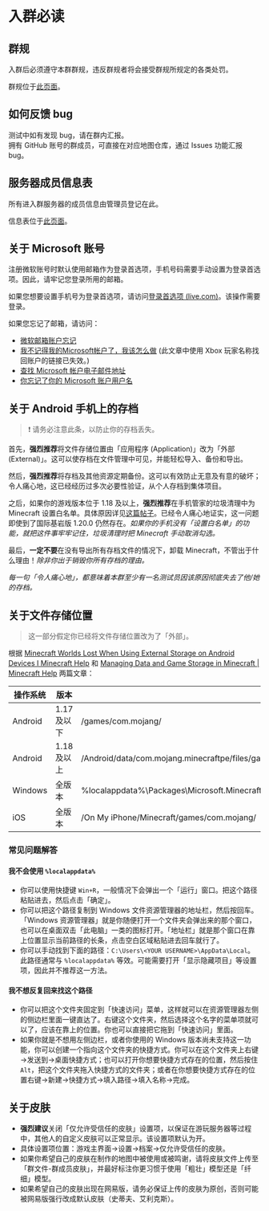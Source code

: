 # 入群必读

## 群规

入群后必须遵守本群群规，违反群规者将会接受群规所规定的各类处罚。

群规位于[此页面](rules.md)。

## 如何反馈 bug

测试中如有发现 bug，请在群内汇报。  
拥有 GitHub 账号的群成员，可直接在对应地图仓库，通过 Issues 功能汇报 bug。

## 服务器成员信息表

所有进入群服务器的成员信息由管理员登记在此。

信息表位于[此页面](registered_members.md)。

## 关于 Microsoft 账号

注册微软账号时默认使用邮箱作为登录首选项，手机号码需要手动设置为登录首选项。因此，请牢记您登录所用的邮箱。

如果您想要设置手机号为登录首选项，请访问[登录首选项 (live.com)](https://account.live.com/SignInPreferences?amru=names%2FManage)。该操作需要登录。

如果您忘记了邮箱，请访问：

- [微软邮箱账户忘记](https://answers.microsoft.com/zh-hans/outlook_com/forum/all/%E5%BE%AE%E8%BD%AF%E9%82%AE%E7%AE%B1%E8%B4%A6/aa7ba219-e9ac-458d-bcbf-9883b80b1c84)
- [我不记得我的Microsoft帐户了，我该怎么做](http://answers.microsoft.com/zh-hans/outlook_com/forum/oaccount-omyinfo/%E6%88%91%E4%B8%8D%E8%AE%B0%E5%BE%97%E6%88%91/f09cac26-826a-44ac-a441-b77d3660ec17) (此文章中使用 Xbox 玩家名称找回账户的链接已失效。)
- [查找 Microsoft 帐户电子邮件地址](https://support.xbox.com/zh-CN/help/account-profile/manage-account/forgot-microsoft-account-solution)
- [你忘记了你的 Microsoft 账户用户名](https://support.microsoft.com/zh-cn/account-billing/%E4%BD%A0%E5%BF%98%E8%AE%B0%E4%BA%86%E4%BD%A0%E7%9A%84-microsoft-%E8%B4%A6%E6%88%B7%E7%94%A8%E6%88%B7%E5%90%8D-b2049472-3b8f-27d3-61c6-67a668453f4c)

## 关于 Android 手机上的存档

> ❗ 请务必注意此条，以防止你的存档丢失。

首先，**强烈推荐**将文件存储位置由「应用程序 (Application)」改为「外部 (External)」。这可以使存档在文件管理中可见，并能轻松导入、备份和导出。

然后，**强烈推荐**将存档及其他资源定期备份。这可以有效防止无意及有意的破坏；令人痛心地，这已经经历过多次必要性验证，从个人存档到集体项目。

之后，如果你的游戏版本位于 1.18 及以上，**强烈推荐**在手机管家的垃圾清理中为 Minecraft 设置白名单。具体原因详见[这篇帖子](https://klpbbs.com/thread-26933-1-1.html)。已经令人痛心地证实，这一问题即使到了国际基岩版 1.20.0 仍然存在。*如果你的手机没有「设置白名单」的功能，就把这件事牢牢记住，垃圾清理时把 Minecraft 手动取消勾选。*

最后，**一定不要**在没有导出所有存档文件的情况下，卸载 Minecraft，不管出于什么理由！*除非你出于销毁你所有存档的理由。*

*每一句「令人痛心地」，都意味着本群至少有一名测试员因该原因彻底失去了他/她的存档。*

## 关于文件存储位置

> 这一部分假定你已经将文件存储位置改为了「外部」。

根据 [Minecraft Worlds Lost When Using External Storage on Android Devices I Minecraft Help](https://help.minecraft.net/hc/en-us/articles/4411299967629) 和 [Managing Data and Game Storage in Minecraft | Minecraft Help](https://help.minecraft.net/hc/en-us/articles/4411299967629) 两篇文章：

| 操作系统 | 版本 | 路径 |
| --- | --- | --- |
| Android | 1.17 及以下 | /games/com.mojang/ |
| Android | 1.18 及以上 | /Android/data/com.mojang.minecraftpe/files/games/com.mojang/ |
| Windows | 全版本 | %localappdata%\Packages\Microsoft.MinecraftUWP_8wekyb3d8bbwe\LocalState\games\com.mojang\ |
| iOS | 全版本 | /On My iPhone/Minecraft/games/com.mojang/ |

### 常见问题解答

#### 我不会使用 `%localappdata%`

- 你可以使用快捷键 `Win+R`，一般情况下会弹出一个「运行」窗口。把这个路径粘贴进去，然后点击「确定」。
- 你可以把这个路径复制到 Windows 文件资源管理器的地址栏，然后按回车。「Windows 资源管理器」就是你随便打开一个文件夹会弹出来的那个窗口，也可以在桌面双击「此电脑」一类的图标打开。「地址栏」就是那个窗口在靠上位置显示当前路径的长条，点击空白区域粘贴进去回车就行了。
- 你可以手动找到下面的路径：`C:\Users\<YOUR USERNAME>\AppData\Local`。此路径通常与 `%localappdata%` 等效。可能需要打开「显示隐藏项目」等设置项，因此并不推荐这一方法。

#### 我不想反复回来找这个路径

- 你可以把这个文件夹固定到「快速访问」菜单，这样就可以在资源管理器左侧的侧边栏里面一键直达了。右键这个文件夹，然后选择这个名字的菜单项就可以了，应该在靠上的位置。你也可以直接把它拖到「快速访问」里面。
- 如果你就是不想用左侧边栏，或者你使用的 Windows 版本尚未支持这一功能，你可以创建一个指向这个文件夹的快捷方式。你可以在这个文件夹上右键→发送到→桌面快捷方式；也可以打开你想要快捷方式存在的位置，然后按住 `Alt`，把这个文件夹拖入快捷方式的文件夹；或者在你想要快捷方式存在的位置右键→新建→快捷方式→填入路径→填入名称→完成。

## 关于皮肤

- **强烈建议**关闭「仅允许受信任的皮肤」设置项，以保证在游玩服务器等过程中，其他人的自定义皮肤可以正常显示。该设置项默认为开。
- 具体设置项位置：游戏主界面→设置→档案→仅允许受信任的皮肤。
- 如果你希望自己的皮肤在制作的地图中被使用或被鸣谢，请将皮肤文件上传至「群文件-群成员皮肤」，并最好标注你更习惯于使用「粗壮」模型还是「纤细」模型。
- 如果希望自己的皮肤出现在网易版，请务必保证上传的皮肤为原创，否则可能被网易版强行改成默认皮肤（史蒂夫、艾利克斯）。
